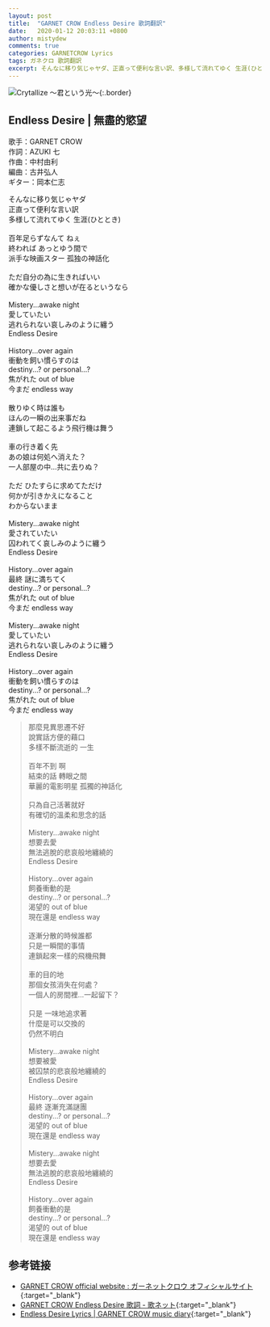 ```yaml
---
layout: post
title:  "GARNET CROW Endless Desire 歌詞翻訳"
date:   2020-01-12 20:03:11 +0800
author: mistydew
comments: true
categories: GARNETCROW Lyrics
tags: ガネクロ 歌詞翻訳
excerpt: そんなに移り気じゃヤダ、正直って便利な言い訳、多様して流れてゆく 生涯(ひととき)。
---
```

![Crytallize 〜君という光〜](https://raw.githubusercontent.com/mistydew/gc2/master/cover/album/AL03_Crytallize%20〜君という光〜.jpg){:.border}

## Endless Desire | 無盡的慾望

歌手：GARNET CROW<br>
作詞：AZUKI 七<br>
作曲：中村由利<br>
編曲：古井弘人<br>
ギター：岡本仁志

<div class="lyric-original">
<p>
そんなに移り気じゃヤダ<br>
正直って便利な言い訳<br>
多様して流れてゆく 生涯(ひととき)<br>
<br>
百年足らずなんて ねぇ<br>
終われば あっとゆう間で<br>
派手な映画スター 孤独の神話化<br>
<br>
ただ自分の為に生きればいい<br>
確かな優しさと想いが在るというなら<br>
<br>
Mistery...awake night<br>
愛していたい<br>
逃れられない哀しみのように纏う<br>
Endless Desire<br>
<br>
History...over again<br>
衝動を飼い慣らすのは<br>
destiny...? or personal...?<br>
焦がれた out of blue<br>
今まだ endless way<br>
<br>
散りゆく時は誰も<br>
ほんの一瞬の出来事だね<br>
連鎖して起こるよう飛行機は舞う<br>
<br>
車の行き着く先<br>
あの娘は何処へ消えた？<br>
一人部屋の中…共に去りぬ？<br>
<br>
ただ ひたすらに求めてただけ<br>
何かが引きかえになること<br>
わからないまま<br>
<br>
Mistery...awake night<br>
愛されていたい<br>
囚われてく哀しみのように纏う<br>
Endless Desire<br>
<br>
History...over again<br>
最終 謎に満ちてく<br>
destiny...? or personal...?<br>
焦がれた out of blue<br>
今まだ endless way<br>
<br>
Mistery...awake night<br>
愛していたい<br>
逃れられない哀しみのように纏う<br>
Endless Desire<br>
<br>
History...over again<br>
衝動を飼い慣らすのは<br>
destiny...? or personal...?<br>
焦がれた out of blue<br>
今まだ endless way
</p>
</div>

<div class="lyric-translation">
<blockquote>
那麼見異思遷不好<br>
說實話方便的藉口<br>
多樣不斷流逝的 一生<br>
<br>
百年不到 啊<br>
結束的話 轉眼之間<br>
華麗的電影明星 孤獨的神話化<br>
<br>
只為自己活著就好<br>
有確切的溫柔和思念的話<br>
<br>
Mistery...awake night<br>
想要去愛<br>
無法逃脫的悲哀般地纏繞的<br>
Endless Desire<br>
<br>
History...over again<br>
飼養衝動的是<br>
destiny...? or personal...?<br>
渴望的 out of blue<br>
現在還是 endless way<br>
<br>
逐漸分散的時候誰都<br>
只是一瞬間的事情<br>
連鎖起來一樣的飛機飛舞<br>
<br>
車的目的地<br>
那個女孩消失在何處？<br>
一個人的房間裡...一起留下？<br>
<br>
只是 一味地追求著<br>
什麼是可以交換的<br>
仍然不明白<br>
<br>
Mistery...awake night<br>
想要被愛<br>
被囚禁的悲哀般地纏繞的<br>
Endless Desire<br>
<br>
History...over again<br>
最終 逐漸充滿謎團<br>
destiny...? or personal...?<br>
渴望的 out of blue<br>
現在還是 endless way<br>
<br>
Mistery...awake night<br>
想要去愛<br>
無法逃脫的悲哀般地纏繞的<br>
Endless Desire<br>
<br>
History...over again<br>
飼養衝動的是<br>
destiny...? or personal...?<br>
渴望的 out of blue<br>
現在還是 endless way
</blockquote>
</div>

## 参考链接

* [GARNET CROW official website : ガーネットクロウ オフィシャルサイト](http://www.garnetcrow.com){:target="_blank"}
* [GARNET CROW Endless Desire 歌詞 - 歌ネット](https://www.uta-net.com/song/20211){:target="_blank"}
* [Endless Desire Lyrics \| GARNET CROW music diary](https://mistydew.github.io/gc/lyrics/original/Endless%20Desire.html){:target="_blank"}
